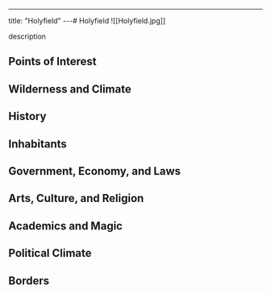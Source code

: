 ---
title: "Holyfield"
---# Holyfield
![[Holyfield.jpg]]

description

## Points of Interest

## Wilderness and Climate

## History

## Inhabitants

## Government, Economy, and Laws

## Arts, Culture, and Religion

## Academics and Magic

## Political Climate

## Borders